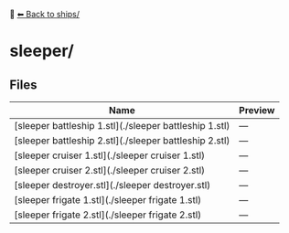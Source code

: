 📁 [⬅ Back to ships/](../README.md)

# sleeper/

## Files

| Name | Preview |
|------|---------|
| [sleeper battleship 1.stl](./sleeper battleship 1.stl) | — |
| [sleeper battleship 2.stl](./sleeper battleship 2.stl) | — |
| [sleeper cruiser 1.stl](./sleeper cruiser 1.stl) | — |
| [sleeper cruiser 2.stl](./sleeper cruiser 2.stl) | — |
| [sleeper destroyer.stl](./sleeper destroyer.stl) | — |
| [sleeper frigate 1.stl](./sleeper frigate 1.stl) | — |
| [sleeper frigate 2.stl](./sleeper frigate 2.stl) | — |